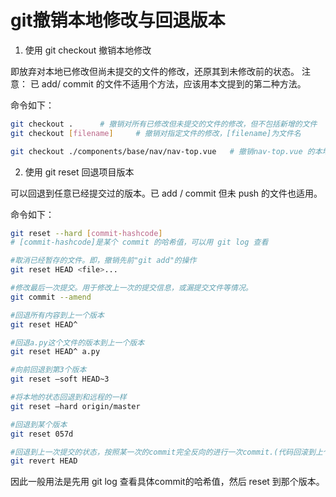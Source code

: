 # git撤销本地修改与回退版本

1. 使用 git checkout 撤销本地修改

即放弃对本地已修改但尚未提交的文件的修改，还原其到未修改前的状态。
注意： 已 add/ commit 的文件不适用个方法，应该用本文提到的第二种方法。

命令如下：
```bash
git checkout .      # 撤销对所有已修改但未提交的文件的修改，但不包括新增的文件
git checkout [filename]     # 撤销对指定文件的修改，[filename]为文件名

git checkout ./components/base/nav/nav-top.vue   # 撤销nav-top.vue 的本地修改
```

2. 使用 git reset 回退项目版本

可以回退到任意已经提交过的版本。已 add / commit 但未 push 的文件也适用。

命令如下：
```bash
git reset --hard [commit-hashcode]
# [commit-hashcode]是某个 commit 的哈希值，可以用 git log 查看

#取消已经暂存的文件。即，撤销先前"git add"的操作
git reset HEAD <file>...

#修改最后一次提交。用于修改上一次的提交信息，或漏提交文件等情况。
git commit --amend

#回退所有内容到上一个版本
git reset HEAD^

#回退a.py这个文件的版本到上一个版本  
git reset HEAD^ a.py  

#向前回退到第3个版本  
git reset –soft HEAD~3  

#将本地的状态回退到和远程的一样  
git reset –hard origin/master  

#回退到某个版本  
git reset 057d  

#回退到上一次提交的状态，按照某一次的commit完全反向的进行一次commit.(代码回滚到上个版本，并提交git) 慎用
git revert HEAD
```
因此一般用法是先用 git log 查看具体commit的哈希值，然后 reset 到那个版本。
